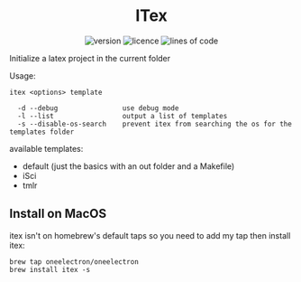 <div align="center">

# ITex 

![version](https://img.shields.io/github/v/tag/oneelectron/itex?color=orange)
![licence](https://img.shields.io/github/license/oneelectron/itex?color=blue)
![lines of code](https://img.shields.io/tokei/lines/github/oneelectron/itex)

</div>

Initialize a latex project in the current folder

Usage:
```
itex <options> template

  -d --debug                use debug mode
  -l --list                 output a list of templates
  -s --disable-os-search    prevent itex from searching the os for the templates folder
```

available templates:
- default (just the basics with an out folder and a Makefile)
- iSci
- tmlr

## Install on MacOS
itex isn't on homebrew's default taps so you need to add my tap then install itex:
```
brew tap oneelectron/oneelectron
brew install itex -s
```
